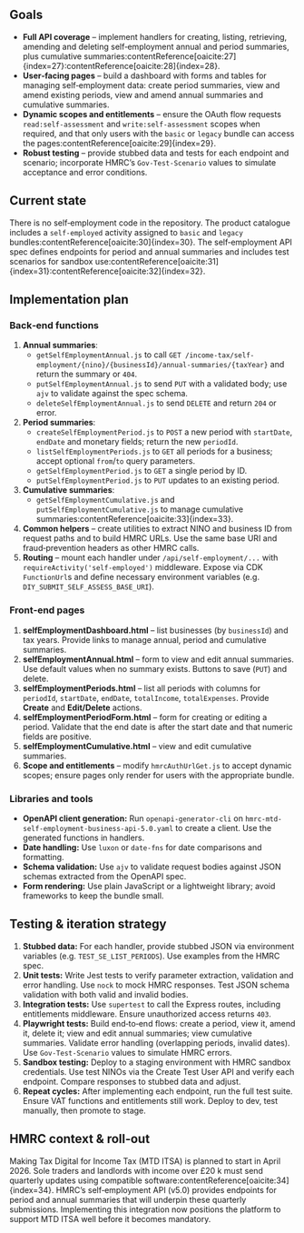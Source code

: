## Goals

- **Full API coverage** – implement handlers for creating, listing, retrieving, amending and deleting self‑employment annual and period summaries, plus cumulative summaries:contentReference[oaicite:27]{index=27}:contentReference[oaicite:28]{index=28}.
- **User‑facing pages** – build a dashboard with forms and tables for managing self‑employment data: create period summaries, view and amend existing periods, view and amend annual summaries and cumulative summaries.
- **Dynamic scopes and entitlements** – ensure the OAuth flow requests `read:self-assessment` and `write:self-assessment` scopes when required, and that only users with the `basic` or `legacy` bundle can access the pages:contentReference[oaicite:29]{index=29}.
- **Robust testing** – provide stubbed data and tests for each endpoint and scenario; incorporate HMRC’s `Gov‑Test‑Scenario` values to simulate acceptance and error conditions.

## Current state

There is no self‑employment code in the repository.  The product catalogue includes a `self-employed` activity assigned to `basic` and `legacy` bundles:contentReference[oaicite:30]{index=30}.  The self‑employment API spec defines endpoints for period and annual summaries and includes test scenarios for sandbox use:contentReference[oaicite:31]{index=31}:contentReference[oaicite:32]{index=32}.

## Implementation plan

### Back‑end functions

1. **Annual summaries**:
    - `getSelfEmploymentAnnual.js` to call `GET /income-tax/self-employment/{nino}/{businessId}/annual-summaries/{taxYear}` and return the summary or `404`.
    - `putSelfEmploymentAnnual.js` to send `PUT` with a validated body; use `ajv` to validate against the spec schema.
    - `deleteSelfEmploymentAnnual.js` to send `DELETE` and return `204` or error.
2. **Period summaries**:
    - `createSelfEmploymentPeriod.js` to `POST` a new period with `startDate`, `endDate` and monetary fields; return the new `periodId`.
    - `listSelfEmploymentPeriods.js` to `GET` all periods for a business; accept optional `from`/`to` query parameters.
    - `getSelfEmploymentPeriod.js` to `GET` a single period by ID.
    - `putSelfEmploymentPeriod.js` to `PUT` updates to an existing period.
3. **Cumulative summaries**:
    - `getSelfEmploymentCumulative.js` and `putSelfEmploymentCumulative.js` to manage cumulative summaries:contentReference[oaicite:33]{index=33}.
4. **Common helpers** – create utilities to extract NINO and business ID from request paths and to build HMRC URLs.  Use the same base URI and fraud‑prevention headers as other HMRC calls.
5. **Routing** – mount each handler under `/api/self-employment/...` with `requireActivity('self-employed')` middleware.  Expose via CDK `FunctionUrl`s and define necessary environment variables (e.g. `DIY_SUBMIT_SELF_ASSESS_BASE_URI`).

### Front‑end pages

1. **selfEmploymentDashboard.html** – list businesses (by `businessId`) and tax years.  Provide links to manage annual, period and cumulative summaries.
2. **selfEmploymentAnnual.html** – form to view and edit annual summaries.  Use default values when no summary exists.  Buttons to save (`PUT`) and delete.
3. **selfEmploymentPeriods.html** – list all periods with columns for `periodId`, `startDate`, `endDate`, `totalIncome`, `totalExpenses`.  Provide **Create** and **Edit/Delete** actions.
4. **selfEmploymentPeriodForm.html** – form for creating or editing a period.  Validate that the end date is after the start date and that numeric fields are positive.
5. **selfEmploymentCumulative.html** – view and edit cumulative summaries.
6. **Scope and entitlements** – modify `hmrcAuthUrlGet.js` to accept dynamic scopes; ensure pages only render for users with the appropriate bundle.

### Libraries and tools

- **OpenAPI client generation:** Run `openapi-generator-cli` on `hmrc-mtd-self-employment-business-api-5.0.yaml` to create a client.  Use the generated functions in handlers.
- **Date handling:** Use `luxon` or `date-fns` for date comparisons and formatting.
- **Schema validation:** Use `ajv` to validate request bodies against JSON schemas extracted from the OpenAPI spec.
- **Form rendering:** Use plain JavaScript or a lightweight library; avoid frameworks to keep the bundle small.

## Testing & iteration strategy

1. **Stubbed data:** For each handler, provide stubbed JSON via environment variables (e.g. `TEST_SE_LIST_PERIODS`).  Use examples from the HMRC spec.
2. **Unit tests:** Write Jest tests to verify parameter extraction, validation and error handling.  Use `nock` to mock HMRC responses.  Test JSON schema validation with both valid and invalid bodies.
3. **Integration tests:** Use `supertest` to call the Express routes, including entitlements middleware.  Ensure unauthorized access returns `403`.
4. **Playwright tests:** Build end‑to‑end flows: create a period, view it, amend it, delete it; view and edit annual summaries; view cumulative summaries.  Validate error handling (overlapping periods, invalid dates).  Use `Gov‑Test‑Scenario` values to simulate HMRC errors.
5. **Sandbox testing:** Deploy to a staging environment with HMRC sandbox credentials.  Use test NINOs via the Create Test User API and verify each endpoint.  Compare responses to stubbed data and adjust.
6. **Repeat cycles:** After implementing each endpoint, run the full test suite.  Ensure VAT functions and entitlements still work.  Deploy to dev, test manually, then promote to stage.

## HMRC context & roll‑out

Making Tax Digital for Income Tax (MTD ITSA) is planned to start in April 2026.  Sole traders and landlords with income over £20 k must send quarterly updates using compatible software:contentReference[oaicite:34]{index=34}.  HMRC’s self‑employment API (v5.0) provides endpoints for period and annual summaries that will underpin these quarterly submissions.  Implementing this integration now positions the platform to support MTD ITSA well before it becomes mandatory.
